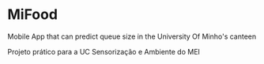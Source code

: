 # MiFood
Mobile App that can predict queue size in the University Of Minho's canteen

Projeto prático para a UC Sensorização e Ambiente do MEI
